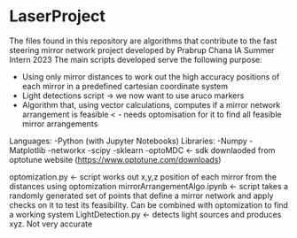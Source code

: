 # LaserProject

The files found in this repository are algorithms that contribute to the fast steering mirror network project developed by Prabrup Chana IA Summer Intern 2023
The main scripts developed serve the following purpose:
  - Using only mirror distances to work out the high accuracy positions of each mirror in a predefined cartesian coordinate system
  - Light detections script -> we now want to use aruco markers
  - Algorithm that, using vector calculations, computes if a mirror network arrangement is feasible < - needs optomisation for it to find all feasible mirror arrangements

Languages:
  -Python (with Jupyter Notebooks)
Libraries:
  -Numpy
  -Matplotlib
  -networkx
  -scipy
  -sklearn
  -optoMDC <- sdk downlaoded from optotune website (https://www.optotune.com/downloads)

  optomization.py <- script works out x,y,z position of each mirror from the distances using optomization
  mirrorArrangementAlgo.ipynb <- script takes a randomly generated set of points that define a mirror network and apply checks on it to test its feasibility. Can be combined with optomization to find a working system
  LightDetection.py <- detects light sources and produces xyz. Not very accurate
